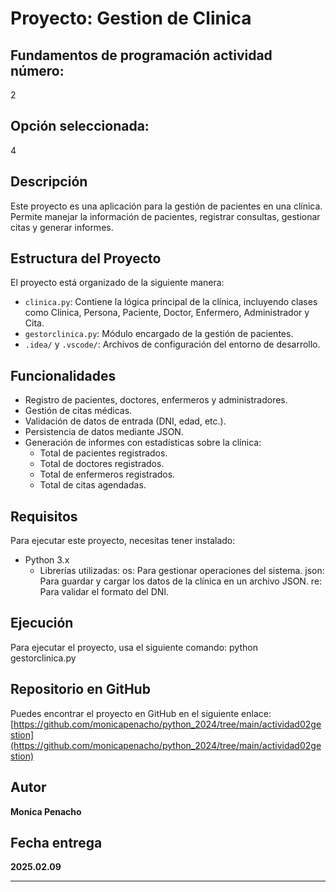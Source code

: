 # Proyecto: Gestion de Clinica

## Fundamentos de programación actividad número:
2

## Opción seleccionada:
4

## Descripción
Este proyecto es una aplicación para la gestión de pacientes en una clínica. 
Permite manejar la información de pacientes, registrar consultas, gestionar citas y generar informes.

## Estructura del Proyecto
El proyecto está organizado de la siguiente manera:

- `clinica.py`: Contiene la lógica principal de la clínica, incluyendo clases como Clinica, Persona, Paciente, Doctor, Enfermero, Administrador y Cita.
- `gestorclinica.py`: Módulo encargado de la gestión de pacientes.
- `.idea/` y `.vscode/`: Archivos de configuración del entorno de desarrollo.

## Funcionalidades

- Registro de pacientes, doctores, enfermeros y administradores.
- Gestión de citas médicas.
- Validación de datos de entrada (DNI, edad, etc.).
- Persistencia de datos mediante JSON.
- Generación de informes con estadísticas sobre la clínica:
  - Total de pacientes registrados. 
  - Total de doctores registrados. 
  - Total de enfermeros registrados. 
  - Total de citas agendadas.

## Requisitos
Para ejecutar este proyecto, necesitas tener instalado:
- Python 3.x
  - Librerías utilizadas:
            os: Para gestionar operaciones del sistema.
            json: Para guardar y cargar los datos de la clínica en un archivo JSON.
            re: Para validar el formato del DNI.

## Ejecución
Para ejecutar el proyecto, usa el siguiente comando:
python gestorclinica.py

## Repositorio en GitHub
Puedes encontrar el proyecto en GitHub en el siguiente enlace:
[https://github.com/monicapenacho/python_2024/tree/main/actividad02gestion](https://github.com/monicapenacho/python_2024/tree/main/actividad02gestion)

## Autor
**Monica Penacho**

## Fecha entrega
**2025.02.09**


---
